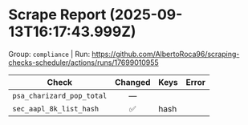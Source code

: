 # Scrape Report (2025-09-13T16:17:43.999Z)

Group: `compliance`  |  Run: https://github.com/AlbertoRoca96/scraping-checks-scheduler/actions/runs/17699010955

| Check | Changed | Keys | Error |
|---|:---:|:--|:--|
| `psa_charizard_pop_total` | — |  |  |
| `sec_aapl_8k_list_hash` | ✅ | hash |  |
